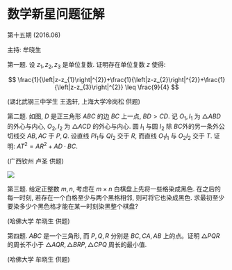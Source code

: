 # 数学新星问题征解 

第十五期 (2016.06)

主持: 牟晓生

第一题. 设 $z_{1}, z_{2}, z_{3}$ 是单位复数. 证明存在单位复数 $z$ 使得:

$$
\frac{1}{\left|z-z_{1}\right|^{2}}+\frac{1}{\left|z-z_{2}\right|^{2}}+\frac{1}{\left|z-z_{3}\right|^{2}} \leq \frac{9}{4}
$$

(湖北武钢三中学生 王逸轩, 上海大学冷岗松 供题)

第二题. 如图, $D$ 是正三角形 $A B C$ 的边 $B C$ 上一点, $B D>C D$. 记 $O_{1}, I_{1}$ 为 $\triangle A B D$ 的外心与内心, $O_{2}, I_{2}$ 为 $\triangle A C D$ 的外心与内心. 圆 $I_{1}$ 与圆 $I_{2}$ 除 $B C$外的另一条外公切线交 $A B, A C$ 于 $P, Q$. 设直线 $P I_{1}$与 $Q I_{2}$ 交于 $R$, 而直线 $O_{1} I_{1}$ 与 $O_{2} I_{2}$ 交于 $T$. 证明: $A T^{2}=A R^{2}+A D \cdot B C$.

(广西钦州 卢圣 供题)

![](https://cdn.mathpix.com/cropped/2024_02_26_996abf230a878345d5dcg-1.jpg?height=612&width=448&top_left_y=1096&top_left_x=1312)

第三题. 给定正整数 $m, n$, 考虑在 $m \times n$ 白棋盘上先将一些格染成黑色. 在之后的每一时刻, 若存在一个白格至少与两个黑格相邻, 则可将它也染成黑色. 求最初至少要染多少个黑色格才能在某一时刻染黑整个棋盘?

(哈佛大学 牟晓生 供题)

第四题. $A B C$ 是一个三角形, 而 $P, Q, R$ 分别是 $B C, C A, A B$ 上的点。证明 $\triangle P Q R$ 的周长不小于 $\triangle A Q R, \triangle B R P, \triangle C P Q$ 周长的最小值.

(哈佛大学 牟晓生 供题)

